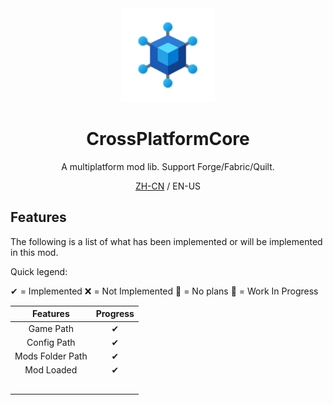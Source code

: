 <div align="center">

<img height="150" src="icon/400x400.png" width="150"/>

# CrossPlatformCore

A multiplatform mod lib. Support Forge/Fabric/Quilt.

[ZH-CN](README-zh_cn.md) / EN-US

</div>

## Features

The following is a list of what has been implemented or will be implemented in this mod.

Quick legend:

✔ = Implemented
❌ = Not Implemented
🙅 = No plans
🚧 = Work In Progress



|     Features     | Progress |
|:----------------:|:--------:|
|    Game Path     |    ✔     |
|   Config Path    |    ✔     |
| Mods Folder Path |    ✔     |
|    Mod Loaded    |    ✔     |
|                  |          |
|                  |          |
|                  |          |
|                  |          |
|                  |          |

